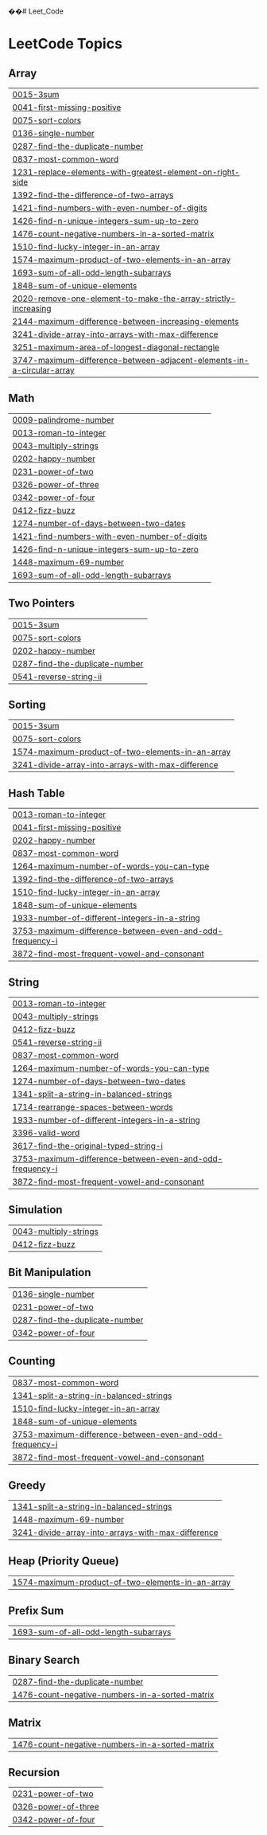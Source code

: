 ��#   L e e t _ C o d e  
 
<!---LeetCode Topics Start-->
# LeetCode Topics
## Array
|  |
| ------- |
| [0015-3sum](https://github.com/mohammedshahidc/Leet_Code/tree/master/0015-3sum) |
| [0041-first-missing-positive](https://github.com/mohammedshahidc/Leet_Code/tree/master/0041-first-missing-positive) |
| [0075-sort-colors](https://github.com/mohammedshahidc/Leet_Code/tree/master/0075-sort-colors) |
| [0136-single-number](https://github.com/mohammedshahidc/Leet_Code/tree/master/0136-single-number) |
| [0287-find-the-duplicate-number](https://github.com/mohammedshahidc/Leet_Code/tree/master/0287-find-the-duplicate-number) |
| [0837-most-common-word](https://github.com/mohammedshahidc/Leet_Code/tree/master/0837-most-common-word) |
| [1231-replace-elements-with-greatest-element-on-right-side](https://github.com/mohammedshahidc/Leet_Code/tree/master/1231-replace-elements-with-greatest-element-on-right-side) |
| [1392-find-the-difference-of-two-arrays](https://github.com/mohammedshahidc/Leet_Code/tree/master/1392-find-the-difference-of-two-arrays) |
| [1421-find-numbers-with-even-number-of-digits](https://github.com/mohammedshahidc/Leet_Code/tree/master/1421-find-numbers-with-even-number-of-digits) |
| [1426-find-n-unique-integers-sum-up-to-zero](https://github.com/mohammedshahidc/Leet_Code/tree/master/1426-find-n-unique-integers-sum-up-to-zero) |
| [1476-count-negative-numbers-in-a-sorted-matrix](https://github.com/mohammedshahidc/Leet_Code/tree/master/1476-count-negative-numbers-in-a-sorted-matrix) |
| [1510-find-lucky-integer-in-an-array](https://github.com/mohammedshahidc/Leet_Code/tree/master/1510-find-lucky-integer-in-an-array) |
| [1574-maximum-product-of-two-elements-in-an-array](https://github.com/mohammedshahidc/Leet_Code/tree/master/1574-maximum-product-of-two-elements-in-an-array) |
| [1693-sum-of-all-odd-length-subarrays](https://github.com/mohammedshahidc/Leet_Code/tree/master/1693-sum-of-all-odd-length-subarrays) |
| [1848-sum-of-unique-elements](https://github.com/mohammedshahidc/Leet_Code/tree/master/1848-sum-of-unique-elements) |
| [2020-remove-one-element-to-make-the-array-strictly-increasing](https://github.com/mohammedshahidc/Leet_Code/tree/master/2020-remove-one-element-to-make-the-array-strictly-increasing) |
| [2144-maximum-difference-between-increasing-elements](https://github.com/mohammedshahidc/Leet_Code/tree/master/2144-maximum-difference-between-increasing-elements) |
| [3241-divide-array-into-arrays-with-max-difference](https://github.com/mohammedshahidc/Leet_Code/tree/master/3241-divide-array-into-arrays-with-max-difference) |
| [3251-maximum-area-of-longest-diagonal-rectangle](https://github.com/mohammedshahidc/Leet_Code/tree/master/3251-maximum-area-of-longest-diagonal-rectangle) |
| [3747-maximum-difference-between-adjacent-elements-in-a-circular-array](https://github.com/mohammedshahidc/Leet_Code/tree/master/3747-maximum-difference-between-adjacent-elements-in-a-circular-array) |
## Math
|  |
| ------- |
| [0009-palindrome-number](https://github.com/mohammedshahidc/Leet_Code/tree/master/0009-palindrome-number) |
| [0013-roman-to-integer](https://github.com/mohammedshahidc/Leet_Code/tree/master/0013-roman-to-integer) |
| [0043-multiply-strings](https://github.com/mohammedshahidc/Leet_Code/tree/master/0043-multiply-strings) |
| [0202-happy-number](https://github.com/mohammedshahidc/Leet_Code/tree/master/0202-happy-number) |
| [0231-power-of-two](https://github.com/mohammedshahidc/Leet_Code/tree/master/0231-power-of-two) |
| [0326-power-of-three](https://github.com/mohammedshahidc/Leet_Code/tree/master/0326-power-of-three) |
| [0342-power-of-four](https://github.com/mohammedshahidc/Leet_Code/tree/master/0342-power-of-four) |
| [0412-fizz-buzz](https://github.com/mohammedshahidc/Leet_Code/tree/master/0412-fizz-buzz) |
| [1274-number-of-days-between-two-dates](https://github.com/mohammedshahidc/Leet_Code/tree/master/1274-number-of-days-between-two-dates) |
| [1421-find-numbers-with-even-number-of-digits](https://github.com/mohammedshahidc/Leet_Code/tree/master/1421-find-numbers-with-even-number-of-digits) |
| [1426-find-n-unique-integers-sum-up-to-zero](https://github.com/mohammedshahidc/Leet_Code/tree/master/1426-find-n-unique-integers-sum-up-to-zero) |
| [1448-maximum-69-number](https://github.com/mohammedshahidc/Leet_Code/tree/master/1448-maximum-69-number) |
| [1693-sum-of-all-odd-length-subarrays](https://github.com/mohammedshahidc/Leet_Code/tree/master/1693-sum-of-all-odd-length-subarrays) |
## Two Pointers
|  |
| ------- |
| [0015-3sum](https://github.com/mohammedshahidc/Leet_Code/tree/master/0015-3sum) |
| [0075-sort-colors](https://github.com/mohammedshahidc/Leet_Code/tree/master/0075-sort-colors) |
| [0202-happy-number](https://github.com/mohammedshahidc/Leet_Code/tree/master/0202-happy-number) |
| [0287-find-the-duplicate-number](https://github.com/mohammedshahidc/Leet_Code/tree/master/0287-find-the-duplicate-number) |
| [0541-reverse-string-ii](https://github.com/mohammedshahidc/Leet_Code/tree/master/0541-reverse-string-ii) |
## Sorting
|  |
| ------- |
| [0015-3sum](https://github.com/mohammedshahidc/Leet_Code/tree/master/0015-3sum) |
| [0075-sort-colors](https://github.com/mohammedshahidc/Leet_Code/tree/master/0075-sort-colors) |
| [1574-maximum-product-of-two-elements-in-an-array](https://github.com/mohammedshahidc/Leet_Code/tree/master/1574-maximum-product-of-two-elements-in-an-array) |
| [3241-divide-array-into-arrays-with-max-difference](https://github.com/mohammedshahidc/Leet_Code/tree/master/3241-divide-array-into-arrays-with-max-difference) |
## Hash Table
|  |
| ------- |
| [0013-roman-to-integer](https://github.com/mohammedshahidc/Leet_Code/tree/master/0013-roman-to-integer) |
| [0041-first-missing-positive](https://github.com/mohammedshahidc/Leet_Code/tree/master/0041-first-missing-positive) |
| [0202-happy-number](https://github.com/mohammedshahidc/Leet_Code/tree/master/0202-happy-number) |
| [0837-most-common-word](https://github.com/mohammedshahidc/Leet_Code/tree/master/0837-most-common-word) |
| [1264-maximum-number-of-words-you-can-type](https://github.com/mohammedshahidc/Leet_Code/tree/master/1264-maximum-number-of-words-you-can-type) |
| [1392-find-the-difference-of-two-arrays](https://github.com/mohammedshahidc/Leet_Code/tree/master/1392-find-the-difference-of-two-arrays) |
| [1510-find-lucky-integer-in-an-array](https://github.com/mohammedshahidc/Leet_Code/tree/master/1510-find-lucky-integer-in-an-array) |
| [1848-sum-of-unique-elements](https://github.com/mohammedshahidc/Leet_Code/tree/master/1848-sum-of-unique-elements) |
| [1933-number-of-different-integers-in-a-string](https://github.com/mohammedshahidc/Leet_Code/tree/master/1933-number-of-different-integers-in-a-string) |
| [3753-maximum-difference-between-even-and-odd-frequency-i](https://github.com/mohammedshahidc/Leet_Code/tree/master/3753-maximum-difference-between-even-and-odd-frequency-i) |
| [3872-find-most-frequent-vowel-and-consonant](https://github.com/mohammedshahidc/Leet_Code/tree/master/3872-find-most-frequent-vowel-and-consonant) |
## String
|  |
| ------- |
| [0013-roman-to-integer](https://github.com/mohammedshahidc/Leet_Code/tree/master/0013-roman-to-integer) |
| [0043-multiply-strings](https://github.com/mohammedshahidc/Leet_Code/tree/master/0043-multiply-strings) |
| [0412-fizz-buzz](https://github.com/mohammedshahidc/Leet_Code/tree/master/0412-fizz-buzz) |
| [0541-reverse-string-ii](https://github.com/mohammedshahidc/Leet_Code/tree/master/0541-reverse-string-ii) |
| [0837-most-common-word](https://github.com/mohammedshahidc/Leet_Code/tree/master/0837-most-common-word) |
| [1264-maximum-number-of-words-you-can-type](https://github.com/mohammedshahidc/Leet_Code/tree/master/1264-maximum-number-of-words-you-can-type) |
| [1274-number-of-days-between-two-dates](https://github.com/mohammedshahidc/Leet_Code/tree/master/1274-number-of-days-between-two-dates) |
| [1341-split-a-string-in-balanced-strings](https://github.com/mohammedshahidc/Leet_Code/tree/master/1341-split-a-string-in-balanced-strings) |
| [1714-rearrange-spaces-between-words](https://github.com/mohammedshahidc/Leet_Code/tree/master/1714-rearrange-spaces-between-words) |
| [1933-number-of-different-integers-in-a-string](https://github.com/mohammedshahidc/Leet_Code/tree/master/1933-number-of-different-integers-in-a-string) |
| [3396-valid-word](https://github.com/mohammedshahidc/Leet_Code/tree/master/3396-valid-word) |
| [3617-find-the-original-typed-string-i](https://github.com/mohammedshahidc/Leet_Code/tree/master/3617-find-the-original-typed-string-i) |
| [3753-maximum-difference-between-even-and-odd-frequency-i](https://github.com/mohammedshahidc/Leet_Code/tree/master/3753-maximum-difference-between-even-and-odd-frequency-i) |
| [3872-find-most-frequent-vowel-and-consonant](https://github.com/mohammedshahidc/Leet_Code/tree/master/3872-find-most-frequent-vowel-and-consonant) |
## Simulation
|  |
| ------- |
| [0043-multiply-strings](https://github.com/mohammedshahidc/Leet_Code/tree/master/0043-multiply-strings) |
| [0412-fizz-buzz](https://github.com/mohammedshahidc/Leet_Code/tree/master/0412-fizz-buzz) |
## Bit Manipulation
|  |
| ------- |
| [0136-single-number](https://github.com/mohammedshahidc/Leet_Code/tree/master/0136-single-number) |
| [0231-power-of-two](https://github.com/mohammedshahidc/Leet_Code/tree/master/0231-power-of-two) |
| [0287-find-the-duplicate-number](https://github.com/mohammedshahidc/Leet_Code/tree/master/0287-find-the-duplicate-number) |
| [0342-power-of-four](https://github.com/mohammedshahidc/Leet_Code/tree/master/0342-power-of-four) |
## Counting
|  |
| ------- |
| [0837-most-common-word](https://github.com/mohammedshahidc/Leet_Code/tree/master/0837-most-common-word) |
| [1341-split-a-string-in-balanced-strings](https://github.com/mohammedshahidc/Leet_Code/tree/master/1341-split-a-string-in-balanced-strings) |
| [1510-find-lucky-integer-in-an-array](https://github.com/mohammedshahidc/Leet_Code/tree/master/1510-find-lucky-integer-in-an-array) |
| [1848-sum-of-unique-elements](https://github.com/mohammedshahidc/Leet_Code/tree/master/1848-sum-of-unique-elements) |
| [3753-maximum-difference-between-even-and-odd-frequency-i](https://github.com/mohammedshahidc/Leet_Code/tree/master/3753-maximum-difference-between-even-and-odd-frequency-i) |
| [3872-find-most-frequent-vowel-and-consonant](https://github.com/mohammedshahidc/Leet_Code/tree/master/3872-find-most-frequent-vowel-and-consonant) |
## Greedy
|  |
| ------- |
| [1341-split-a-string-in-balanced-strings](https://github.com/mohammedshahidc/Leet_Code/tree/master/1341-split-a-string-in-balanced-strings) |
| [1448-maximum-69-number](https://github.com/mohammedshahidc/Leet_Code/tree/master/1448-maximum-69-number) |
| [3241-divide-array-into-arrays-with-max-difference](https://github.com/mohammedshahidc/Leet_Code/tree/master/3241-divide-array-into-arrays-with-max-difference) |
## Heap (Priority Queue)
|  |
| ------- |
| [1574-maximum-product-of-two-elements-in-an-array](https://github.com/mohammedshahidc/Leet_Code/tree/master/1574-maximum-product-of-two-elements-in-an-array) |
## Prefix Sum
|  |
| ------- |
| [1693-sum-of-all-odd-length-subarrays](https://github.com/mohammedshahidc/Leet_Code/tree/master/1693-sum-of-all-odd-length-subarrays) |
## Binary Search
|  |
| ------- |
| [0287-find-the-duplicate-number](https://github.com/mohammedshahidc/Leet_Code/tree/master/0287-find-the-duplicate-number) |
| [1476-count-negative-numbers-in-a-sorted-matrix](https://github.com/mohammedshahidc/Leet_Code/tree/master/1476-count-negative-numbers-in-a-sorted-matrix) |
## Matrix
|  |
| ------- |
| [1476-count-negative-numbers-in-a-sorted-matrix](https://github.com/mohammedshahidc/Leet_Code/tree/master/1476-count-negative-numbers-in-a-sorted-matrix) |
## Recursion
|  |
| ------- |
| [0231-power-of-two](https://github.com/mohammedshahidc/Leet_Code/tree/master/0231-power-of-two) |
| [0326-power-of-three](https://github.com/mohammedshahidc/Leet_Code/tree/master/0326-power-of-three) |
| [0342-power-of-four](https://github.com/mohammedshahidc/Leet_Code/tree/master/0342-power-of-four) |
<!---LeetCode Topics End-->